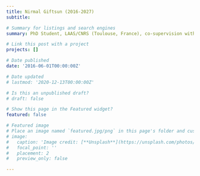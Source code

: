 ```yaml
---
title: Nirmal Giftsun (2016-2027)
subtitle: 

# Summary for listings and search engines
summary: PhD Student, LAAS/CNRS (Toulouse, France), co-supervision with Florent Lamiraux.

# Link this post with a project
projects: []

# Date published
date: '2016-06-01T00:00:00Z'

# Date updated
# lastmod: '2020-12-13T00:00:00Z'

# Is this an unpublished draft?
# draft: false

# Show this page in the Featured widget?
featured: false

# Featured image
# Place an image named `featured.jpg/png` in this page's folder and customize its options here.
# image:
#   caption: 'Image credit: [**Unsplash**](https://unsplash.com/photos/CpkOjOcXdUY)'
#   focal_point: ''
#   placement: 2
#   preview_only: false

---
```

